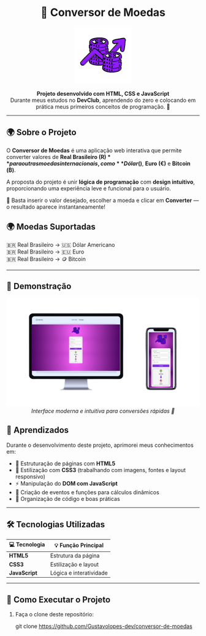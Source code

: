 <h1 align="center">💱 Conversor de Moedas</h1>

<p align="center">
  <img src="./assets/money-gif.gif" width="150px" alt="Gif de dinheiro girando">
</p>

<p align="center">
  <strong>Projeto desenvolvido com HTML, CSS e JavaScript</strong><br>
  Durante meus estudos no <strong>DevClub</strong>, aprendendo do zero e colocando em prática meus primeiros conceitos de programação. 🚀
</p>

---

## 🌍 Sobre o Projeto

O **Conversor de Moedas** é uma aplicação web interativa que permite converter valores de **Real Brasileiro (R$)** para outras moedas internacionais, como **Dólar ($)**, **Euro (€)** e **Bitcoin (₿)**.

A proposta do projeto é unir **lógica de programação** com **design intuitivo**, proporcionando uma experiência leve e funcional para o usuário.  

💬 Basta inserir o valor desejado, escolher a moeda e clicar em **Converter** — o resultado aparece instantaneamente!

## 🌍 Moedas Suportadas

🇧🇷 Real Brasileiro → 🇺🇸 Dólar Americano  
🇧🇷 Real Brasileiro → 🇪🇺 Euro  
🇧🇷 Real Brasileiro → 🪙 Bitcoin

<p align="center">
 
</p>

---
## 📸 Demonstração

<p align="center">
  <img src="./assets/conversor1.png" width="600px" alt="Visual do Conversor de Moedas"><br>
  <em>Interface moderna e intuitiva para conversões rápidas 💸</em>
</p>






## 🧠 Aprendizados

Durante o desenvolvimento deste projeto, aprimorei meus conhecimentos em:

- 🔹 Estruturação de páginas com **HTML5**
- 🎨 Estilização com **CSS3** (trabalhando com imagens, fontes e layout responsivo)
- ⚡ Manipulação do **DOM com JavaScript**
- 🧩 Criação de eventos e funções para cálculos dinâmicos
- 🚀 Organização de código e boas práticas

---

## 🛠️ Tecnologias Utilizadas

<div align="center">

| 💻 Tecnologia | 💡 Função Principal |
|---------------|---------------------|
| **HTML5** | Estrutura da página |
| **CSS3** | Estilização e layout |
| **JavaScript** | Lógica e interatividade |

</div>

---

## 🚀 Como Executar o Projeto

1. Faça o clone deste repositório:
   
   git clone https://github.com/Gustavolopes-dev/conversor-de-moedas

